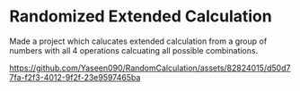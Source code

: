 # Randomized Extended Calculation
Made a project which calucates extended calculation from a group of numbers with all 4 operations calcuating all possible combinations.

https://github.com/Yaseen090/RandomCalculation/assets/82824015/d50d77fa-f2f3-4012-9f2f-23e9597465ba

